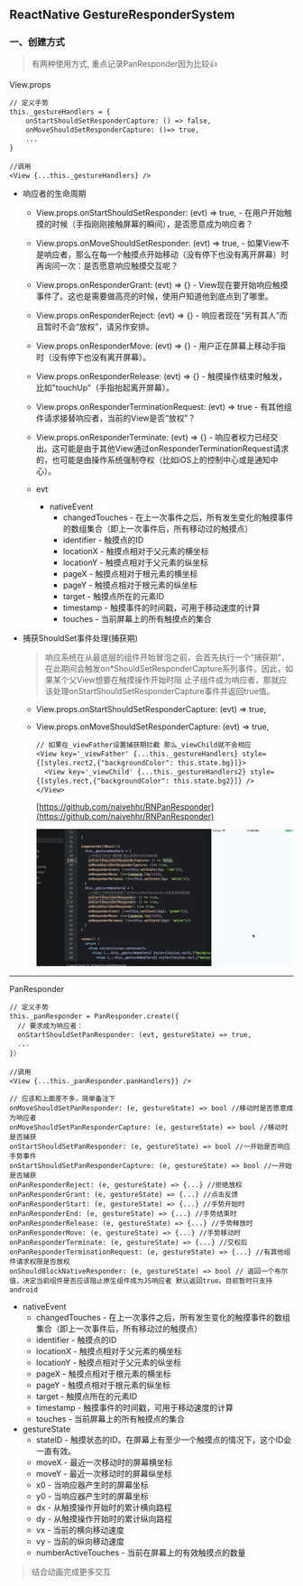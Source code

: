 ## ReactNative GestureResponderSystem

### 一、创建方式
> 有两种使用方式, 重点记录PanResponder因为比较👍

View.props
    
```
// 定义手势
this._gestureHandlers = {
	onStartShouldSetResponderCapture: () => false,
	onMoveShouldSetResponderCapture: ()=> true,
	...
}

//调用
<View {...this._gestureHandlers} />

```
* 响应者的生命周期

	* View.props.onStartShouldSetResponder: (evt) => true, - 在用户开始触摸的时候（手指刚刚接触屏幕的瞬间），是否愿意成为响应者？
	
	* View.props.onMoveShouldSetResponder: (evt) => true, - 如果View不是响应者，那么在每一个触摸点开始移动（没有停下也没有离开屏幕）时再询问一次：是否愿意响应触摸交互呢？
	* View.props.onResponderGrant: (evt) => {} - View现在要开始响应触摸事件了。这也是需要做高亮的时候，使用户知道他到底点到了哪里。
	* View.props.onResponderReject: (evt) => {} - 响应者现在“另有其人”而且暂时不会“放权”，请另作安排。
	* View.props.onResponderMove: (evt) => {} - 用户正在屏幕上移动手指时（没有停下也没有离开屏幕）。
	* View.props.onResponderRelease: (evt) => {} - 触摸操作结束时触发，比如"touchUp"（手指抬起离开屏幕）。
	* View.props.onResponderTerminationRequest: (evt) => true - 有其他组件请求接替响应者，当前的View是否“放权”？
	* View.props.onResponderTerminate: (evt) => {} - 响应者权力已经交出。这可能是由于其他View通过onResponderTerminationRequest请求的，也可能是由操作系统强制夺权（比如iOS上的控制中心或是通知中心）。
	* evt
		* nativeEvent
			* changedTouches - 在上一次事件之后，所有发生变化的触摸事件的数组集合（即上一次事件后，所有移动过的触摸点）
			* identifier - 触摸点的ID
			* locationX - 触摸点相对于父元素的横坐标
			* locationY - 触摸点相对于父元素的纵坐标
			* pageX - 触摸点相对于根元素的横坐标
			* pageY - 触摸点相对于根元素的纵坐标
			* target - 触摸点所在的元素ID
			* timestamp - 触摸事件的时间戳，可用于移动速度的计算
			* touches - 当前屏幕上的所有触摸点的集合
			
* 捕获ShouldSet事件处理(捕获期)
	> 响应系统在从最底层的组件开始冒泡之前，会首先执行一个“捕获期”，在此期间会触发on*ShouldSetResponderCapture系列事件。因此，如果某个父View想要在触摸操作开始时阻
	止子组件成为响应者，那就应该处理onStartShouldSetResponderCapture事件并返回true值。
	* View.props.onStartShouldSetResponderCapture: (evt) => true,
	* View.props.onMoveShouldSetResponderCapture: (evt) => true,

		```
		// 如果在_viewFather设置捕获期拦截 那么_viewChild就不会相应
		<View key='_viewFather' {...this._gestureHandlers} style={[styles.rect2,{"backgroundColor": this.state.bg}]}>
		  <View key='_viewChild' {...this._gestureHandlers2} style={[styles.rect,{"backgroundColor": this.state.bg2}]} />
		</View>
		```
		[https://github.com/naivehhr/RNPanResponder](https://github.com/naivehhr/RNPanResponder)
		
		
		![img](https://raw.githubusercontent.com/naivehhr/RNTechnique/master/img/gesture_usage_1.gif)

****

PanResponder

```
// 定义手势
this._panResponder = PanResponder.create({
  // 要求成为响应者：
  onStartShouldSetPanResponder: (evt, gestureState) => true,
  ...
}）

//调用
<View {...this._panResponder.panHandlers}} />

```




```
// 应该和上面差不多，简单备注下
onMoveShouldSetPanResponder: (e, gestureState) => bool //移动时是否愿意成为响应者
onMoveShouldSetPanResponderCapture: (e, gestureState) => bool //移动时是否捕获
onStartShouldSetPanResponder: (e, gestureState) => bool //一开始是否响应手势事件
onStartShouldSetPanResponderCapture: (e, gestureState) => bool //一开始是否捕获
onPanResponderReject: (e, gestureState) => {...} //拒绝放权
onPanResponderGrant: (e, gestureState) => {...} //点击反馈
onPanResponderStart: (e, gestureState) => {...} //手势开始时
onPanResponderEnd: (e, gestureState) => {...} //手势结束时
onPanResponderRelease: (e, gestureState) => {...} //手势释放时
onPanResponderMove: (e, gestureState) => {...} //手势移动时
onPanResponderTerminate: (e, gestureState) => {...} //交权后
onPanResponderTerminationRequest: (e, gestureState) => {...} //有其他组件请求权限是否放权
onShouldBlockNativeResponder: (e, gestureState) => bool // 返回一个布尔值，决定当前组件是否应该阻止原生组件成为JS响应者 默认返回true。目前暂时只支持android

```
* nativeEvent
	* changedTouches - 在上一次事件之后，所有发生变化的触摸事件的数组集合（即上一次事件后，所有移动过的触摸点）
	* identifier - 触摸点的ID
	* locationX - 触摸点相对于父元素的横坐标
	* locationY - 触摸点相对于父元素的纵坐标
	* pageX - 触摸点相对于根元素的横坐标
	* pageY - 触摸点相对于根元素的纵坐标
	* target - 触摸点所在的元素ID
	* timestamp - 触摸事件的时间戳，可用于移动速度的计算
	* touches - 当前屏幕上的所有触摸点的集合
* gestureState
	* stateID - 触摸状态的ID。在屏幕上有至少一个触摸点的情况下，这个ID会一直有效。
	* moveX - 最近一次移动时的屏幕横坐标
	* moveY - 最近一次移动时的屏幕纵坐标
	* x0 - 当响应器产生时的屏幕坐标
	* y0 - 当响应器产生时的屏幕坐标
	* dx - 从触摸操作开始时的累计横向路程
	* dy - 从触摸操作开始时的累计纵向路程
	* vx - 当前的横向移动速度
	* vy - 当前的纵向移动速度
	* numberActiveTouches - 当前在屏幕上的有效触摸点的数量

> 结合动画完成更多交互

